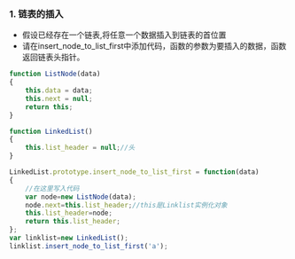 ### 1.  链表的插入  
-  假设已经存在一个链表,将任意一个数据插入到链表的首位置  
-  请在insert_node_to_list_first中添加代码，函数的参数为要插入的数据，函数返回链表头指针。
```js
function ListNode(data)	
{
    this.data = data;
    this.next = null;
    return this;
}

function LinkedList()
{
    this.list_header = null;//头
}

LinkedList.prototype.insert_node_to_list_first = function(data)
{
    //在这里写入代码
    var node=new ListNode(data);
    node.next=this.list_header;//this是Linklist实例化对象
    this.list_header=node;
    return this.list_header;
};
var linklist=new LinkedList();
linklist.insert_node_to_list_first('a');
```
